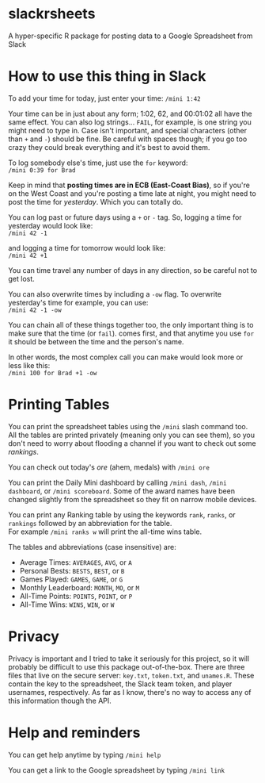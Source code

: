 # slackrsheets
A hyper-specific R package for posting data to a Google Spreadsheet from Slack

# How to use this thing in Slack
To add your time for today, just enter your time: `/mini 1:42`

Your time can be in just about any form; 1:02, 62, and 00:01:02 all have the same effect. You can also log strings... `FAIL`, for example, is one string you might need to type in. Case isn't important, and special characters (other than `+` and `-`) should be fine. Be careful with spaces though; if you go too crazy they could break everything and it's best to avoid them.

To log somebody else's time, just use the `for` keyword:  
`/mini 0:39 for Brad`

Keep in mind that **posting times are in ECB (East-Coast Bias)**, so if you're on the West Coast and you're posting a time late at night, you might need to post the time for *yesterday*. Which you can totally do.

You can log past or future days using a `+` or `-` tag. So, logging a time for yesterday would look like:  
`/mini 42 -1`

and logging a time for tomorrow would look like:  
`/mini 42 +1`

You can time travel any number of days in any direction, so be careful not to get lost.

You can also overwrite times by including a `-ow` flag. To overwrite yesterday's time for example, you can use:  
`/mini 42 -1 -ow`

You can chain all of these things together too, the only important thing is to make sure that the time (or `fail`). comes first, and that anytime you use `for` it should be between the time and the person's name.

In other words, the most complex call you can make would look more or less like this:  
`/mini 100 for Brad +1 -ow`

# Printing Tables
You can print the spreadsheet tables using the `/mini` slash command too. All the tables are printed privately (meaning only you can see them), so you don't need to worry about flooding a channel if you want to check out some _rankings_.

You can check out today's _ore_ (ahem, medals) with `/mini ore`

You can print the Daily Mini dashboard by calling `/mini dash`,  `/mini dashboard`, or `/mini scoreboard`. Some of the award names have been changed slightly from the spreadsheet so they fit on narrow mobile devices.

You can print any Ranking table by using the keywords `rank`, `ranks`, or `rankings` followed by an abbreviation for the table.  
For example `/mini ranks w` will print the all-time wins table.

The tables and abbreviations (case insensitive) are:
- Average Times: `AVERAGES`, `AVG`, or `A`
- Personal Bests: `BESTS`, `BEST`, or `B`
- Games Played: `GAMES`, `GAME`, or `G`
- Monthly Leaderboard: `MONTH`, `MO`, or `M`
- All-Time Points: `POINTS`, `POINT`, or `P`
- All-Time Wins: `WINS`, `WIN`, or `W`

# Privacy
Privacy is important and I tried to take it seriously for this project, so it will probably be difficult to use this package out-of-the-box. There are three files that live on the secure server: `key.txt`, `token.txt`, and `unames.R`. These contain the key to the spreadsheet, the Slack team token, and player usernames, respectively. As far as I know, there's no way to access any of this information though the API.

# Help and reminders
You can get help anytime by typing `/mini help`

You can get a link to the Google spreadsheet by typing `/mini link`
